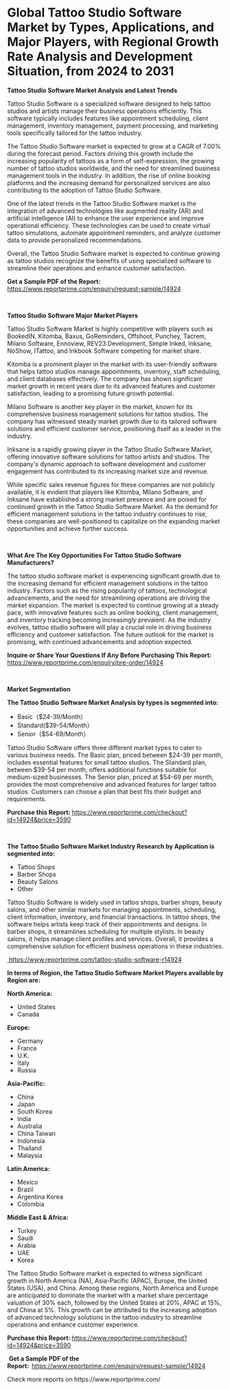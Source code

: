 <p><h1>Global Tattoo Studio Software Market by Types, Applications, and Major Players, with Regional Growth Rate Analysis and Development Situation, from 2024 to 2031</h1></p><p><strong>Tattoo Studio Software Market Analysis and Latest Trends</strong></p>
<p><p>Tattoo Studio Software is a specialized software designed to help tattoo studios and artists manage their business operations efficiently. This software typically includes features like appointment scheduling, client management, inventory management, payment processing, and marketing tools specifically tailored for the tattoo industry.</p><p>The Tattoo Studio Software market is expected to grow at a CAGR of 7.00% during the forecast period. Factors driving this growth include the increasing popularity of tattoos as a form of self-expression, the growing number of tattoo studios worldwide, and the need for streamlined business management tools in the industry. In addition, the rise of online booking platforms and the increasing demand for personalized services are also contributing to the adoption of Tattoo Studio Software.</p><p>One of the latest trends in the Tattoo Studio Software market is the integration of advanced technologies like augmented reality (AR) and artificial intelligence (AI) to enhance the user experience and improve operational efficiency. These technologies can be used to create virtual tattoo simulations, automate appointment reminders, and analyze customer data to provide personalized recommendations.</p><p>Overall, the Tattoo Studio Software market is expected to continue growing as tattoo studios recognize the benefits of using specialized software to streamline their operations and enhance customer satisfaction.</p></p>
<p><strong>Get a Sample PDF of the Report:&nbsp;</strong> <a href="https://www.reportprime.com/enquiry/request-sample/14924">https://www.reportprime.com/enquiry/request-sample/14924</a></p>
<p>&nbsp;</p>
<p><strong>Tattoo Studio Software Major Market Players</strong></p>
<p><p>Tattoo Studio Software Market is highly competitive with players such as BookedIN, Kitomba, Baxus, GoReminders, Offshoot, Punchey, Tacrem, Milano Software, Ennoview, REV23 Development, Simple Inked, Inksane, NoShow, ITattoo, and Inkbook Software competing for market share.</p><p>Kitomba is a prominent player in the market with its user-friendly software that helps tattoo studios manage appointments, inventory, staff scheduling, and client databases effectively. The company has shown significant market growth in recent years due to its advanced features and customer satisfaction, leading to a promising future growth potential.</p><p>Milano Software is another key player in the market, known for its comprehensive business management solutions for tattoo studios. The company has witnessed steady market growth due to its tailored software solutions and efficient customer service, positioning itself as a leader in the industry.</p><p>Inksane is a rapidly growing player in the Tattoo Studio Software Market, offering innovative software solutions for tattoo artists and studios. The company's dynamic approach to software development and customer engagement has contributed to its increasing market size and revenue.</p><p>While specific sales revenue figures for these companies are not publicly available, it is evident that players like Kitomba, Milano Software, and Inksane have established a strong market presence and are poised for continued growth in the Tattoo Studio Software Market. As the demand for efficient management solutions in the tattoo industry continues to rise, these companies are well-positioned to capitalize on the expanding market opportunities and achieve further success.</p></p>
<p>&nbsp;</p>
<p><strong>What Are The Key Opportunities For Tattoo Studio Software Manufacturers?</strong></p>
<p><p>The tattoo studio software market is experiencing significant growth due to the increasing demand for efficient management solutions in the tattoo industry. Factors such as the rising popularity of tattoos, technological advancements, and the need for streamlining operations are driving the market expansion. The market is expected to continue growing at a steady pace, with innovative features such as online booking, client management, and inventory tracking becoming increasingly prevalent. As the industry evolves, tattoo studio software will play a crucial role in driving business efficiency and customer satisfaction. The future outlook for the market is promising, with continued advancements and adoption expected.</p></p>
<p><strong>Inquire or Share Your Questions If Any Before Purchasing This Report:</strong> <a href="https://www.reportprime.com/enquiry/pre-order/14924">https://www.reportprime.com/enquiry/pre-order/14924</a></p>
<p>&nbsp;</p>
<p><strong>Market Segmentation</strong></p>
<p><strong>The Tattoo Studio Software Market Analysis by types is segmented into:</strong></p>
<p><ul><li>Basic（$24-39/Month）</li><li>Standard($39-54/Month）</li><li>Senior（$54-69/Month）</li></ul></p>
<p><p>Tattoo Studio Software offers three different market types to cater to various business needs. The Basic plan, priced between $24-39 per month, includes essential features for small tattoo studios. The Standard plan, between $39-54 per month, offers additional functions suitable for medium-sized businesses. The Senior plan, priced at $54-69 per month, provides the most comprehensive and advanced features for larger tattoo studios. Customers can choose a plan that best fits their budget and requirements.</p></p>
<p><strong>Purchase this Report:&nbsp;</strong><a href="https://www.reportprime.com/checkout?id=14924&price=3590">https://www.reportprime.com/checkout?id=14924&price=3590</a></p>
<p>&nbsp;</p>
<p><strong>The Tattoo Studio Software Market Industry Research by Application is segmented into:</strong></p>
<p><ul><li>Tattoo Shops</li><li>Barber Shops</li><li>Beauty Salons</li><li>Other</li></ul></p>
<p><p>Tattoo Studio Software is widely used in tattoo shops, barber shops, beauty salons, and other similar markets for managing appointments, scheduling, client information, inventory, and financial transactions. In tattoo shops, the software helps artists keep track of their appointments and designs. In barber shops, it streamlines scheduling for multiple stylists. In beauty salons, it helps manage client profiles and services. Overall, it provides a comprehensive solution for efficient business operations in these industries.</p></p>
<p><a href="https://www.reportprime.com/tattoo-studio-software-r14924">&nbsp;https://www.reportprime.com/tattoo-studio-software-r14924</a></p>
<p><strong>In terms of Region, the Tattoo Studio Software Market Players available by Region are:</strong></p>
<p>
    <p> <strong> North America: </strong>
        <ul>
            <li>United States</li>
            <li>Canada</li>
        </ul>
        </p> 
    <p> <strong> Europe: </strong>
        <ul>
            <li>Germany</li>
            <li>France</li>
            <li>U.K.</li>
            <li>Italy</li>
            <li>Russia</li>
        </ul>
        </p> 
    <p> <strong> Asia-Pacific: </strong>
        <ul>
            <li>China</li>
            <li>Japan</li>
            <li>South Korea</li>
            <li>India</li>
            <li>Australia</li>
            <li>China Taiwan</li>
            <li>Indonesia</li>
            <li>Thailand</li>
            <li>Malaysia</li>
        </ul>
        </p> 
    <p> <strong> Latin America: </strong>
        <ul>
            <li>Mexico</li>
            <li>Brazil</li>
            <li>Argentina Korea</li>
            <li>Colombia</li>
        </ul>
        </p> 
    <p> <strong> Middle East & Africa: </strong>
        <ul>
            <li>Turkey</li>
            <li>Saudi</li>
            <li>Arabia</li>
            <li>UAE</li>
            <li>Korea</li>
        </ul>
    </p>
    </p>
<p><p>The Tattoo Studio Software market is expected to witness significant growth in North America (NA), Asia-Pacific (APAC), Europe, the United States (USA), and China. Among these regions, North America and Europe are anticipated to dominate the market with a market share percentage valuation of 30% each, followed by the United States at 20%, APAC at 15%, and China at 5%. This growth can be attributed to the increasing adoption of advanced technology solutions in the tattoo industry to streamline operations and enhance customer experience.</p></p>
<p><strong>Purchase this Report: </strong><a href="https://www.reportprime.com/checkout?id=14924&price=3590">https://www.reportprime.com/checkout?id=14924&price=3590</a></p>
<p>&nbsp;<strong>Get a Sample PDF of the Report:&nbsp;&nbsp;</strong><a href="https://www.reportprime.com/enquiry/request-sample/14924">https://www.reportprime.com/enquiry/request-sample/14924</a></p>
<p><strong></strong></p>
<p>Check more reports on https://www.reportprime.com/</p>